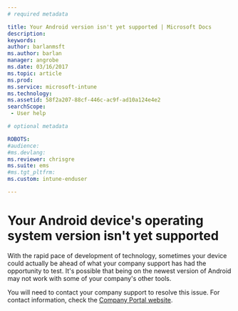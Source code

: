 ```yaml
---
# required metadata

title: Your Android version isn't yet supported | Microsoft Docs
description:
keywords:
author: barlanmsft
ms.author: barlan
manager: angrobe
ms.date: 03/16/2017
ms.topic: article
ms.prod:
ms.service: microsoft-intune
ms.technology:
ms.assetid: 58f2a207-88cf-446c-ac9f-ad10a124e4e2
searchScope:
 - User help

# optional metadata

ROBOTS:  
#audience:
#ms.devlang:
ms.reviewer: chrisgre
ms.suite: ems
#ms.tgt_pltfrm:
ms.custom: intune-enduser

---
```

# Your Android device's operating system version isn't yet supported

With the rapid pace of development of technology, sometimes your device could actually be ahead of what your company support has had the opportunity to test. It's possible that being on the newest version of Android may not work with some of your company's other tools.

You will need to contact your company support to resolve this issue. For contact information, check the [Company Portal website](https://portal.manage.microsoft.com#HelpDeskDialog).

